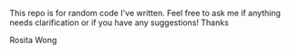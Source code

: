 This repo is for random code I've written. Feel free to ask me if anything needs clarification or if you have any suggestions! Thanks

Rosita Wong